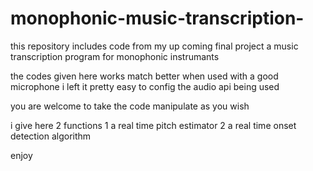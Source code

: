# monophonic-music-transcription-
this repository includes code from my up coming final project a music transcription program for monophonic instrumants

the codes given here works match better when used with a good microphone 
i left it pretty easy to config the audio api being used 

you are welcome to take the code manipulate as you wish 

i give here 2 functions 
1 a real time pitch estimator 
2 a real time onset detection algorithm

enjoy
